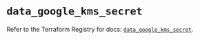 # `data_google_kms_secret`

Refer to the Terraform Registry for docs: [`data_google_kms_secret`](https://registry.terraform.io/providers/hashicorp/google-beta/6.15.0/docs/data-sources/google_kms_secret).
